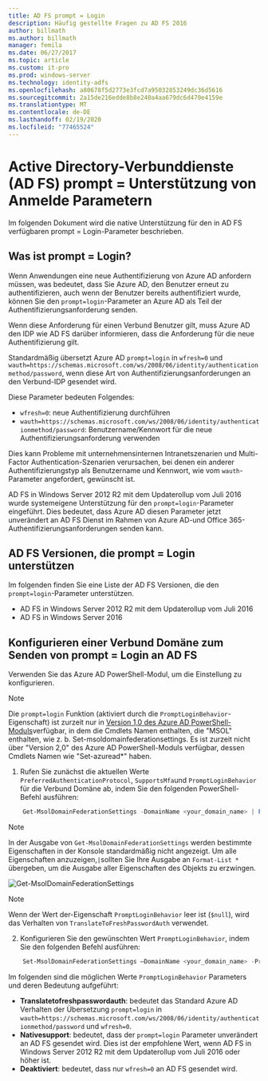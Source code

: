 ```yaml
---
title: AD FS prompt = Login
description: Häufig gestellte Fragen zu AD FS 2016
author: billmath
ms.author: billmath
manager: femila
ms.date: 06/27/2017
ms.topic: article
ms.custom: it-pro
ms.prod: windows-server
ms.technology: identity-adfs
ms.openlocfilehash: a80678f5d2773e3fcd7a95032853249dc36d5616
ms.sourcegitcommit: 2a15de216edde8b8e240a4aa679dc6d470e4159e
ms.translationtype: MT
ms.contentlocale: de-DE
ms.lasthandoff: 02/19/2020
ms.locfileid: "77465524"
---
```

# <a name="active-directory-federation-services-promptlogin-parameter-support"></a>Active Directory-Verbunddienste (AD FS) prompt = Unterstützung von Anmelde Parametern

Im folgenden Dokument wird die native Unterstützung für den in AD FS verfügbaren prompt = Login-Parameter beschrieben.

## <a name="what-is-promptlogin"></a>Was ist prompt = Login?

Wenn Anwendungen eine neue Authentifizierung von Azure AD anfordern müssen, was bedeutet, dass Sie Azure AD, den Benutzer erneut zu authentifizieren, auch wenn der Benutzer bereits authentifiziert wurde, können Sie den `prompt=login`-Parameter an Azure AD als Teil der Authentifizierungsanforderung senden.

Wenn diese Anforderung für einen Verbund Benutzer gilt, muss Azure AD den IDP wie AD FS darüber informieren, dass die Anforderung für die neue Authentifizierung gilt.

Standardmäßig übersetzt Azure AD `prompt=login` in `wfresh=0` und `wauth=https://schemas.microsoft.com/ws/2008/06/identity/authenticationmethod/password`, wenn diese Art von Authentifizierungsanforderungen an den Verbund-IDP gesendet wird.

Diese Parameter bedeuten Folgendes:

- `wfresh=0`: neue Authentifizierung durchführen
- `wauth=https://schemas.microsoft.com/ws/2008/06/identity/authenticationmethod/password`: Benutzername/Kennwort für die neue Authentifizierungsanforderung verwenden

Dies kann Probleme mit unternehmensinternen Intranetszenarien und Multi-Factor Authentication-Szenarien verursachen, bei denen ein anderer Authentifizierungstyp als Benutzername und Kennwort, wie vom `wauth`-Parameter angefordert, gewünscht ist.  

AD FS in Windows Server 2012 R2 mit dem Updaterollup vom Juli 2016 wurde systemeigene Unterstützung für den `prompt=login`-Parameter eingeführt. Dies bedeutet, dass Azure AD diesen Parameter jetzt unverändert an AD FS Dienst im Rahmen von Azure AD-und Office 365-Authentifizierungsanforderungen senden kann.

## <a name="ad-fs-versions-that-support-promptlogin"></a>AD FS Versionen, die prompt = Login unterstützen

Im folgenden finden Sie eine Liste der AD FS Versionen, die den `prompt=login`-Parameter unterstützen.

- AD FS in Windows Server 2012 R2 mit dem Updaterollup vom Juli 2016
- AD FS in Windows Server 2016

## <a name="how-to-configure-a-federated-domain-to-send-promptlogin-to-ad-fs"></a>Konfigurieren einer Verbund Domäne zum Senden von prompt = Login an AD FS

Verwenden Sie das Azure AD PowerShell-Modul, um die Einstellung zu konfigurieren.

> [!NOTE]
> Die `prompt=login` Funktion (aktiviert durch die `PromptLoginBehavior`-Eigenschaft) ist zurzeit nur in [Version 1,0 des Azure AD PowerShell-Moduls](https://connect.microsoft.com/site1164/Downloads/DownloadDetails.aspx?DownloadID=59185)verfügbar, in dem die Cmdlets Namen enthalten, die "MSOL" enthalten, wie z. b. Set-msoldomainfederationsettings.  Es ist zurzeit nicht über "Version 2,0" des Azure AD PowerShell-Moduls verfügbar, dessen Cmdlets Namen wie "Set-azuread\*" haben.

1. Rufen Sie zunächst die aktuellen Werte `PreferredAuthenticationProtocol`, `SupportsMfa`und `PromptLoginBehavior` für die Verbund Domäne ab, indem Sie den folgenden PowerShell-Befehl ausführen:

```powershell
    Get-MsolDomainFederationSettings -DomainName <your_domain_name> | Format-List *
```

> [!NOTE]
> In der Ausgabe von `Get-MsolDomainFederationSettings` werden bestimmte Eigenschaften in der Konsole standardmäßig nicht angezeigt. Um alle Eigenschaften anzuzeigen,`|`sollten Sie Ihre Ausgabe an `Format-List *` übergeben, um die Ausgabe aller Eigenschaften des Objekts zu erzwingen.

![Get-MsolDomainFederationSettings](media/AD-FS-Prompt-Login/GetMsol.png)

> [!NOTE]
> Wenn der Wert der-Eigenschaft `PromptLoginBehavior` leer ist (`$null`), wird das Verhalten von `TranslateToFreshPasswordAuth` verwendet.

2. Konfigurieren Sie den gewünschten Wert `PromptLoginBehavior`, indem Sie den folgenden Befehl ausführen:

```powershell
    Set-MsolDomainFederationSettings –DomainName <your_domain_name> -PreferredAuthenticationProtocol <current_value_from_step1> -SupportsMfa <current_value_from_step1> -PromptLoginBehavior <TranslateToFreshPasswordAuth|NativeSupport|Disabled>
```

Im folgenden sind die möglichen Werte `PromptLoginBehavior` Parameters und deren Bedeutung aufgeführt:

- **Translatetofreshpasswordauth**: bedeutet das Standard Azure AD Verhalten der Übersetzung `prompt=login` in `wauth=https://schemas.microsoft.com/ws/2008/06/identity/authenticationmethod/password` und `wfresh=0`.
- **Nativesupport**: bedeutet, dass der `prompt=login` Parameter unverändert an AD FS gesendet wird. Dies ist der empfohlene Wert, wenn AD FS in Windows Server 2012 R2 mit dem Updaterollup vom Juli 2016 oder höher ist.
- **Deaktiviert**: bedeutet, dass nur `wfresh=0` an AD FS gesendet wird.

